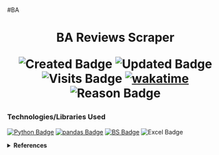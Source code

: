 #BA
 <h1 align="center"> BA Reviews Scraper

 

 ![Created Badge](https://badges.pufler.dev/created/sumaiyakawsar/BA_reviews_scraping?&style=plastic&color=black&labelColor=1AEE0B) 
 ![Updated Badge](https://badges.pufler.dev/updated/sumaiyakawsar/BA_reviews_scraping?&style=plastic&color=black&labelColor=0004FF) ![Visits Badge](https://badges.pufler.dev/visits/sumaiyakawsar/BA_reviews_scraping?&style=plastic&color=black&labelColor=BF3F41) [![wakatime](https://wakatime.com/badge/github/sumaiyakawsar/BA_reviews_scraping.svg)](https://wakatime.com/badge/github/sumaiyakawsar/BA_reviews_scraping)
![Reason Badge](https://img.shields.io/badge/Virtual_Internship_Project-10b981?style=plastic)

</h1>

### Technologies/Libraries Used
[![Python Badge](https://img.shields.io/badge/-Python-3776AB?style=flat&labelColor=black&logo=python&logoColor=3776AB)](https://docs.python.org/3/) 
[![pandas Badge](https://img.shields.io/badge/-Pandas-150458?style=flat&labelColor=black&logo=pandas&logoColor=150458)](https://pandas.pydata.org/pandas-docs/stable/user_guide/10min.html) 
[![BS Badge](https://img.shields.io/badge/-Beautiful_Soup-11303d?style=flat&labelColor=black&logoColor=11303d)](https://www.crummy.com/software/BeautifulSoup/bs4/doc/)
![Excel Badge](https://img.shields.io/badge/-Microsoft_Excel-217346?style=flat&labelColor=black&logo=microsoftexcel&logoColor=217346)


<details>
<summary><b>References</b></summary>

| Name                        | Repository Link                |
| ----------------------------| ---------------------------    |
| _Profile Badges_            | https://www.shields.io/        |
| _Years & Repos Counter_     | https://pufler.dev/git-badges/ |

</details>
